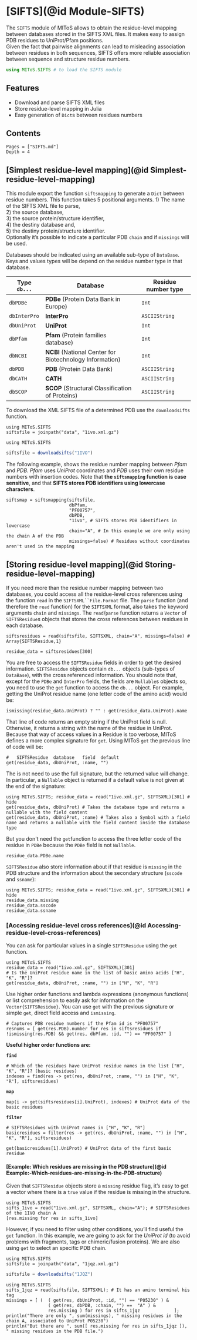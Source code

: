 # [SIFTS](@id Module-SIFTS)

The `SIFTS` module of MIToS allows to obtain the residue-level mapping between databases
stored in the SIFTS XML files. It makes easy to assign PDB residues to UniProt/Pfam
positions.  
Given the fact that pairwise alignments can lead to misleading association between
residues in both sequences, SIFTS offers  more reliable association between sequence and
structure residue numbers.  

```julia
using MIToS.SIFTS # to load the SIFTS module
```  

## Features

- Download and parse SIFTS XML files
- Store residue-level mapping in Julia
- Easy generation of `Dict`s between residues numbers

## Contents

```@contents
Pages = ["SIFTS.md"]
Depth = 4
```  

## [Simplest residue-level mapping](@id Simplest-residue-level-mapping)

This module export the function `siftsmapping` to generate a `Dict` between residue
numbers. This function takes 5 positional arguments.
    1) The name of the SIFTS XML file to parse,  
    2) the source database,  
    3) the source protein/structure identifier,  
    4) the destiny database and,  
    5) the destiny protein/structure identifier.  
Optionally it’s possible to indicate a particular PDB `chain` and if `missings` will be used.  

Databases should be indicated using an available sub-type of `DataBase`. Keys and values
types will be depend on the residue number type in that database.

| Type `db...`  | Database | Residue number type |
|---------------|----------|---------------------|
| `dbPDBe`		| **PDBe** (Protein Data Bank in Europe) | `Int` |
| `dbInterPro`	| **InterPro** | `ASCIIString` |
| `dbUniProt`	| **UniProt** | `Int` |
| `dbPfam`		| **Pfam** (Protein families database) | `Int` |
| `dbNCBI`		| **NCBI** (National Center for Biotechnology Information) | `Int` |
| `dbPDB`		| **PDB** (Protein Data Bank) | `ASCIIString` |
| `dbCATH`		| **CATH** | `ASCIIString` |
| `dbSCOP` 		| **SCOP** (Structural Classification of Proteins) | `ASCIIString` |

To download the XML SIFTS file of a determined PDB use the `downloadsifts` function.  

```@setup sifts_simple
using MIToS.SIFTS
siftsfile = joinpath("data", "1ivo.xml.gz")
```

```@example sifts_simple
using MIToS.SIFTS
```
```julia
siftsfile = downloadsifts("1IVO")
```  

The following example, shows the residue number mapping between *Pfam* and *PDB*.
*Pfam* uses *UniProt* coordinates and *PDB* uses their own residue numbers with insertion
codes. Note that **the `siftsmapping` function is case sensitive**, and that
**SIFTS stores PDB identifiers using lowercase characters**.  


```@example sifts_simple
siftsmap = siftsmapping(siftsfile,
                        dbPfam,
                        "PF00757",
                        dbPDB,
                        "1ivo", # SIFTS stores PDB identifiers in lowercase
                        chain="A", # In this example we are only using the chain A of the PDB
                        missings=false) # Residues without coordinates aren't used in the mapping
```  

## [Storing residue-level mapping](@id Storing-residue-level-mapping)

If you need more than the residue number mapping between two databases, you could access
all the residue-level cross references using the function `read` in the `SIFTSXML``File.Format`
file. The `parse` function (and therefore the `read` function) for the `SIFTSXML` format,
also takes the keyword arguments `chain` and `missings`. The `read`/`parse` function
returns a `Vector` of `SIFTSResidue`s objects that stores the cross references between
residues in each database.  

```@example sifts_simple
siftsresidues = read(siftsfile, SIFTSXML, chain="A", missings=false) # Array{SIFTSResidue,1}

residue_data = siftsresidues[300]
```

You are free to access the `SIFTSResidue` fields in order to get the desired information.
`SIFTSResidue` objects contain `db...` objects (sub-types of `DataBase`), with the cross
referenced information. You should note that, except for the `PDBe` and `InterPro` fields,
the fields are `Nullable`s objects so, you need to use the `get` function to access the
`db...` object. For example, getting the UniProt residue name
(one letter code of the amino acid) would be:  

```@example sifts_simple
ismissing(residue_data.UniProt) ? "" : get(residue_data.UniProt).name
```  

That line of code returns an empty string if the UniProt field is null. Otherwise, it
returns a string with the name of the residue in UniProt. Because that way of access
values in a Residue is too verbose, MIToS defines a more complex signature for `get`.
Using MIToS `get` the previous line of code will be:  

```@example sifts_simple
#   SIFTSResidue  database   field  default
get(residue_data, dbUniProt, :name, "")
```  

The is not need to use the full signature, but the returned value will change. In
particular, a `Nullable` object is returned if a default value is not given at the end of
the signature:  

```@repl
using MIToS.SIFTS; residue_data = read("1ivo.xml.gz", SIFTSXML)[301] # hide
get(residue_data, dbUniProt) # Takes the database type and returns a nullable with the field content
get(residue_data, dbUniProt, :name) # Takes also a Symbol with a field name and returns a nullable with the field content inside the database type
```  

But you don't need the `get`function to access the three letter code of the residue in
`PDBe` because the `PDBe` field is not `Nullable`.

```@example sifts_simple
residue_data.PDBe.name
```  

`SIFTSResidue` also store information about if that residue is `missing` in the
PDB structure and the information about the secondary structure (`sscode` and `ssname`):  

```@repl
using MIToS.SIFTS; residue_data = read("1ivo.xml.gz", SIFTSXML)[301] # hide
residue_data.missing
residue_data.sscode
residue_data.ssname
```  

### [Accessing residue-level cross references](@id Accessing-residue-level-cross-references)

You can ask for particular values in a single `SIFTSResidue` using the `get` function.  

```@repl
using MIToS.SIFTS
residue_data = read("1ivo.xml.gz", SIFTSXML)[301]
# Is the UniProt residue name in the list of basic amino acids ["H", "K", "R"]?
get(residue_data, dbUniProt, :name, "") in ["H", "K", "R"]
```  

Use higher order functions and lambda expressions (anonymous functions) or
list comprehension to easily ask for information on the `Vector{SIFTSResidue}`. You can
use `get` with the previous signature or simple `get`, direct field access and `ismissing`.

```@example sifts_simple
# Captures PDB residue numbers if the Pfam id is "PF00757"
resnums = [ get(res.PDB).number for res in siftsresidues if !ismissing(res.PDB) && get(res, dbPfam, :id, "") == "PF00757" ]
```  

**Useful higher order functions are:**

**`find`**  

```@example sifts_simple
# Which of the residues have UniProt residue names in the list ["H", "K", "R"]? (basic residues)
indexes = find(res -> get(res, dbUniProt, :name, "") in ["H", "K", "R"], siftsresidues)
```  

**`map`**  

```@example sifts_simple
map(i -> get(siftsresidues[i].UniProt), indexes) # UniProt data of the basic residues
```

**`filter`**  

```@example sifts_simple
# SIFTSResidues with UniProt names in ["H", "K", "R"]
basicresidues = filter(res -> get(res, dbUniProt, :name, "") in ["H", "K", "R"], siftsresidues)

get(basicresidues[1].UniProt) # UniProt data of the first basic residue
```  

#### [Example: Which residues are missing in the PDB structure](@id Example:-Which-residues-are-missing-in-the-PDB-structure)

Given that `SIFTSResidue` objects store a `missing` residue flag, it’s easy to get a
vector where there is a `true` value if the residue is missing in the structure.  

```@repl
using MIToS.SIFTS
sifts_1ivo = read("1ivo.xml.gz", SIFTSXML, chain="A"); # SIFTSResidues of the 1IVO chain A
[res.missing for res in sifts_1ivo]
```  

However, if you need to filter using other conditions, you’ll find useful the `get`
function. In this example, we are going to ask for the *UniProt id*
(to avoid problems with fragments, tags or chimeric/fusion proteins). We are also using
`get` to select an specific PDB chain.  

```@setup sifts_1jqz
using MIToS.SIFTS
siftsfile = joinpath("data", "1jqz.xml.gz")
```

```julia
siftsfile = downloadsifts("1JQZ")
```

```@repl
using MIToS.SIFTS
sifts_1jqz = read(siftsfile, SIFTSXML); # It has an amino terminal his tag
missings = [ (  ( get(res, dbUniProt, :id, "") == "P05230" ) &
                ( get(res, dbPDB, :chain, "") ==  "A" ) &
                res.missing ) for res in sifts_1jqz             ];
println("There are only ", sum(missings), " missing residues in the chain A, associated to UniProt P05230")
println("But there are ", sum([ res.missing for res in sifts_1jqz ]), " missing residues in the PDB file.")
```  
